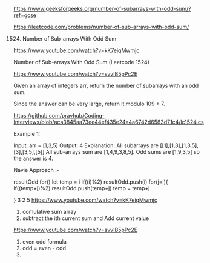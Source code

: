 https://www.geeksforgeeks.org/number-of-subarrays-with-odd-sum/?ref=gcse

https://leetcode.com/problems/number-of-sub-arrays-with-odd-sum/

1524. Number of Sub-arrays With Odd Sum

https://www.youtube.com/watch?v=kK7eiqMwmjc

Number of Sub-arrays With Odd Sum (Leetcode 1524)

https://www.youtube.com/watch?v=svvIB5pPc2E

Given an array of integers arr, return the number of subarrays with an odd sum.

Since the answer can be very large, return it modulo 109 + 7.

 https://github.com/pravhub/Coding-Interviews/blob/aca3845aa73ee44ef435e24a4a6742d6583d71c4/lc1524.cs

Example 1:

Input: arr = [1,3,5]
Output: 4
Explanation: All subarrays are [[1],[1,3],[1,3,5],[3],[3,5],[5]]
All sub-arrays sum are [1,4,9,3,8,5].
Odd sums are [1,9,3,5] so the answer is 4.

Navie Approach :-

resultOdd 
for()
    let temp = i
    if((i)%2)
    resultOdd.push(i)
 for(j=i){
     if((temp+j)%2)
    resultOdd.push(temp+j)
    temp = temp+j
     
 }
3 2 5 
 https://www.youtube.com/watch?v=kK7eiqMwmjc
 1. comulative sum array
 2. subtract the ith current sum and Add current value 

 https://www.youtube.com/watch?v=svvIB5pPc2E
 1. even odd formula 
 2. odd = even - odd 
 3. 